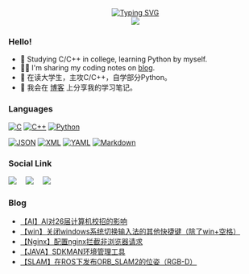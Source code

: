 <div align="center">
  <!-- 动态打字效果 -->
  <a href="https://blog.musnow.top/">
      <a href="https://git.io/typing-svg"><img src="https://readme-typing-svg.demolab.com?font=Fira+Code&pause=1000&center=true&vCenter=true&width=435&lines=%E6%85%95%E9%9B%AA%E7%A5%9D%E6%82%A8%E7%94%9F%E6%B4%BB%E6%84%89%E5%BF%AB;Hello+world!" alt="Typing SVG" /></a>
  </a></br>
  <img src="https://github-readme-streak-stats.herokuapp.com/?user=musnows">
</div>
<!--
<div align="right">
  <img src="https://github-readme-streak-stats.herokuapp.com/?user=musnows"></br>
  <img src="https://stats.justsong.cn/api/csdn?id=muxuen&theme=gruvbox_light"></br>
</div>
<img align="right" src="https://github-readme-stats.vercel.app/api?username=musnows&show_icons=true&icon_color=CE1D2D&text_color=718096&bg_color=ffffff&hide_title=true" />
-->

### Hello!

* 🎑 Studying C/C++ in college, learning Python by myself.
* 😶‍🌫️ I'm sharing my coding notes on [blog](https://blog.musnow.top/?utm_source=github).
* 📕 在读大学生，主攻C/C++，自学部分Python。
* 🎉 我会在 [博客](https://blog.musnow.top/?utm_source=github) 上分享我的学习笔记。

### Languages

[![C](https://img.shields.io/badge/%E2%80%8D-C-A8B9CC?style=flat-square&logo=c&logoColor=white)](https://www.open-std.org/jtc1/sc22/wg14/)
[![C++](https://img.shields.io/badge/%E2%80%8D-C++-00599C?style=flat-square&logo=cplusplus&logoColor=white)](https://isocpp.org/)
[![Python](https://img.shields.io/badge/%E2%80%8D-Python-3776AB?style=flat-square&logo=python&logoColor=white)](https://www.python.org/)

[![JSON](https://img.shields.io/badge/%E2%80%8D-JSON-F9A825?style=flat-square&logo=json&logoColor=white)](https://www.json.org/)
[![XML](https://img.shields.io/badge/X_%E2%80%8D-XML-8BC34A?style=flat-square&logoColor=white)](https://www.w3.org/XML/)
[![YAML](https://img.shields.io/badge/%E2%80%8D-YAML-CB171E?style=flat-square&&logo=yaml&logoColor=white)](https://yaml.org/)
[![Markdown](https://img.shields.io/badge/%E2%80%8D-Markdown-000000?style=flat-square&logo=markdown&logoColor=white)](https://commonmark.org/)

### Social Link

<a href="https://blog.musnow.top/"><img src="https://img.shields.io/badge/Hexo-博客-blue" /></a>&emsp;
<a href="https://blog.csdn.net/muxuen?spm=1010.2135.3001.5343"><img src="https://img.shields.io/badge/CSDN-博客-c32136" /></a>&emsp;
<a href="https://gitee.com/musnow"><img src="https://img.shields.io/badge/Gitee-学习仓库-red" /></a>&emsp;

### Blog

<!-- BLOG-POST-LIST:START -->
- [【AI】AI对26届计算机校招的影响](https://blog.musnow.top/posts/4710483697/)
- [【win】关闭windows系统切换输入法的其他快捷键（除了win+空格）](https://blog.musnow.top/posts/9373074383/)
- [【Nginx】配置nginx拦截非浏览器请求](https://blog.musnow.top/posts/9909449770/)
- [【JAVA】SDKMAN环境管理工具](https://blog.musnow.top/posts/4576584980/)
- [【SLAM】在ROS下发布ORB_SLAM2的位姿（RGB-D）](https://blog.musnow.top/posts/1101664024/)
<!-- BLOG-POST-LIST:END -->
